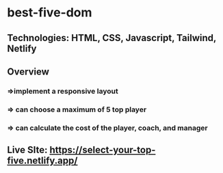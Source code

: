 # best-five-dom
## Technologies: HTML, CSS, Javascript, Tailwind, Netlify
## Overview 
### =>implement a responsive layout
### => can choose a maximum of 5 top player
### => can calculate the cost of the player, coach, and manager
## Live SIte: https://select-your-top-five.netlify.app/
